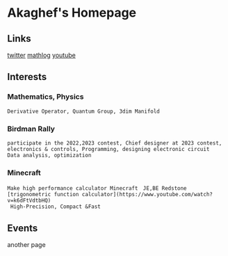 # Akaghef's Homepage


## Links
  [twitter](https://x.com/AkaGhef)
  [mathlog](https://mathlog.info/users/463)
  [youtube](https://www.youtube.com/@akaghef)
  
## Interests
  ### Mathematics, Physics
    Derivative Operator, Quantum Group, 3dim Manifold
    
  ### Birdman Rally
    participate in the 2022,2023 contest, Chief designer at 2023 contest, 
    electronics & controls, Programming, designing electronic circuit
    Data analysis, optimization
    
  ### Minecraft
    Make high performance calculator Minecraft　JE,BE Redstone  
    [trigonometric function calculator](https://www.youtube.com/watch?v=k6dFtVdtbHQ)
     High-Precision, Compact &Fast
    
## Events
  another page

 

 
 
